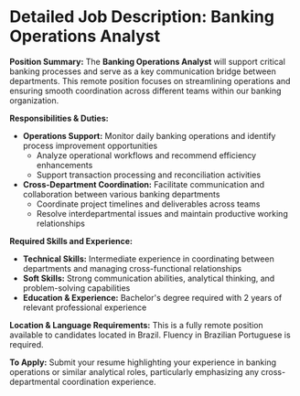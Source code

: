 # Detailed Job Description: Banking Operations Analyst

**Position Summary:**
The **Banking Operations Analyst** will support critical banking processes and serve as a key communication bridge between departments. This remote position focuses on streamlining operations and ensuring smooth coordination across different teams within our banking organization.

**Responsibilities & Duties:**
- **Operations Support:** Monitor daily banking operations and identify process improvement opportunities
  - Analyze operational workflows and recommend efficiency enhancements
  - Support transaction processing and reconciliation activities
- **Cross-Department Coordination:** Facilitate communication and collaboration between various banking departments
  - Coordinate project timelines and deliverables across teams
  - Resolve interdepartmental issues and maintain productive working relationships

**Required Skills and Experience:**
- **Technical Skills:** Intermediate experience in coordinating between departments and managing cross-functional relationships
- **Soft Skills:** Strong communication abilities, analytical thinking, and problem-solving capabilities
- **Education & Experience:** Bachelor's degree required with 2 years of relevant professional experience

**Location & Language Requirements:**
This is a fully remote position available to candidates located in Brazil. Fluency in Brazilian Portuguese is required.

**To Apply:**
Submit your resume highlighting your experience in banking operations or similar analytical roles, particularly emphasizing any cross-departmental coordination experience.